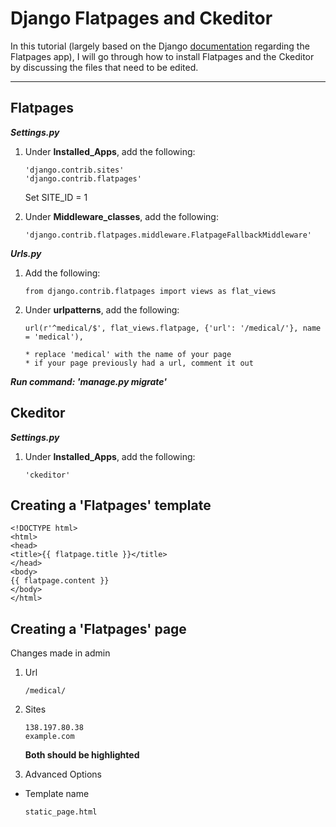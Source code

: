 # Django Flatpages and Ckeditor

In this tutorial (largely based on the Django [documentation](https://docs.djangoproject.com/en/2.0/ref/contrib/flatpages/) regarding the Flatpages app), I will go through how to install Flatpages and the Ckeditor by discussing the files that need to be edited.

---

## Flatpages

**_Settings.py_**

1. Under **Installed_Apps**, add the following:  
  
      ```
      'django.contrib.sites'  
      'django.contrib.flatpages'
      ```
     
    Set SITE_ID = 1
  
2. Under **Middleware_classes**, add the following:
    
    ```
    'django.contrib.flatpages.middleware.FlatpageFallbackMiddleware'
    ```

**_Urls.py_**

1. Add the following:

    ```
    from django.contrib.flatpages import views as flat_views
    ```
   
 2. Under **urlpatterns**, add the following:
 
    ```
    url(r'^medical/$', flat_views.flatpage, {'url': '/medical/'}, name = 'medical'),
    ```
   
        * replace 'medical' with the name of your page
        * if your page previously had a url, comment it out 
        
**_Run command: 'manage.py migrate'_**

## Ckeditor

**_Settings.py_**

1. Under **Installed_Apps**, add the following:  

   ```
   'ckeditor'
   ```
   
## Creating a 'Flatpages' template

```
<!DOCTYPE html>
<html>
<head>
<title>{{ flatpage.title }}</title>
</head>
<body>
{{ flatpage.content }}
</body>
</html>
```

## Creating a 'Flatpages' page
Changes made in admin

1. Url

   ```
   /medical/
   ```
  
2. Sites

   ```
   138.197.80.38
   example.com
   ```
  
     **Both should be highlighted**
     
3. Advanced Options

  * Template name
  
     ```
     static_page.html
     ```
